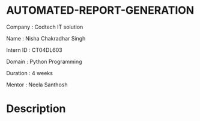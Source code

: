 # AUTOMATED-REPORT-GENERATION
Company : Codtech IT solution

Name : Nisha Chakradhar Singh

Intern ID : CT04DL603

Domain : Python Programming

Duration : 4 weeks

Mentor : Neela Santhosh

# Description  
